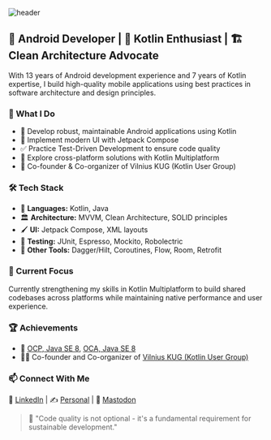 ![header](https://capsule-render.vercel.app/api?type=waving&color=38b0e8&height=200&section=header&text=Hello,%20I'm%20Robertas%20👋&render&fontSize=35&fontColor=000&fontAlignY=30)

## 📱 Android Developer | 💎 Kotlin Enthusiast | 🏗️ Clean Architecture Advocate

With 13 years of Android development experience and 7 years of Kotlin expertise, I build high-quality mobile applications using best practices in software architecture and design principles.

### 💼 What I Do
- 📲 Develop robust, maintainable Android applications using Kotlin
- 🎨 Implement modern UI with Jetpack Compose
- ✅ Practice Test-Driven Development to ensure code quality
- 🌉 Explore cross-platform solutions with Kotlin Multiplatform
- 👥 Co-founder & Co-organizer of Vilnius KUG (Kotlin User Group)

### 🛠️ Tech Stack
- 📝 **Languages:** Kotlin, Java
- 🏛️ **Architecture:** MVVM, Clean Architecture, SOLID principles
- 🖌️ **UI:** Jetpack Compose, XML layouts
- 🧪 **Testing:** JUnit, Espresso, Mockito, Robolectric
- 🔧 **Other Tools:** Dagger/Hilt, Coroutines, Flow, Room, Retrofit

### 🌱 Current Focus
Currently strengthening my skills in Kotlin Multiplatform to build shared codebases across platforms while maintaining native performance and user experience.

### 🏆 Achievements
- 🥇 [OCP, Java SE 8](https://www.credly.com/badges/ce6dc844-ae07-4f90-97fe-52c1a31eec8b?source=linked_in_profile), [OCA, Java SE 8](https://www.credly.com/badges/1ac9c5a5-7c48-4107-ab65-3a7f010fcf9d)
- 👨‍💻 Co-founder and Co-organizer of [Vilnius KUG (Kotlin User Group)](https://vilniuskug.netlify.app/)

### 📫 Connect With Me
🔗 [LinkedIn](https://www.linkedin.com/in/setkusrobertas/) | ✍️ [Personal](https://setkus.lt) | 🐘 [Mastodon](https://mastodon.social/@setkus)

> 💯 "Code quality is not optional - it's a fundamental requirement for sustainable development."
